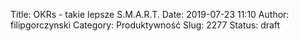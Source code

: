 Title: OKRs - takie lepsze S.M.A.R.T.
Date: 2019-07-23 11:10
Author: filipgorczynski
Category: Produktywność
Slug: 2277
Status: draft


